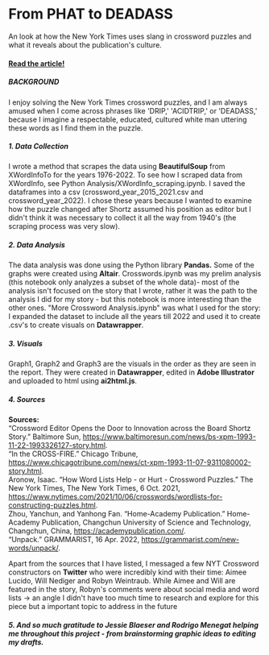 # From PHAT to DEADASS
An look at how the New York Times uses slang in crossword puzzles and what it reveals about the publication's culture.

#### <a href = "https://aishichandra.github.io/Slang_NYT_XWord/"> Read the article! </a>

##### BACKGROUND
I enjoy solving the New York Times crossword puzzles, and I am always amused when I come across phrases like 'DRIP,' 'ACIDTRIP,' or 'DEADASS,' because I imagine a respectable, educated, cultured white man uttering these words as I find them in the puzzle. 

##### 1. Data Collection
I wrote a method that scrapes the data using <b>BeautifulSoup</b> from XWordInfoTo for the years 1976-2022. To see how I scraped data from XWordInfo, see Python Analysis/XWordInfo_scraping.ipynb. I saved the dataframes into a csv (crossword_year_2015_2021.csv and crossword_year_2022). I chose these years because I wanted to examine how the puzzle changed after Shortz assumed his position as editor but I didn't think it was necessary to collect it all the way from 1940's (the scraping process was very slow). 

##### 2. Data Analysis
The data analysis was done using the Python library <b>Pandas.</b> Some of the graphs were created using <b>Altair</b>. Crosswords.ipynb was my prelim analysis (this notebook only analyzes a subset of the whole data)- most of the analysis isn't focused on the story that I wrote, rather it was the path to the analysis I did for my story - but this notebook is more interesting than the other ones. "More Crossword Analysis.ipynb" was what I used for the story: I expanded the dataset to include all the years till 2022 and used it to create .csv's to create visuals on <b>Datawrapper</b>. 

##### 3. Visuals
Graph1, Graph2 and Graph3 are the visuals in the order as they are seen in the report. They were created in <b>Datawrapper</b>, edited in <b>Adobe Illustrator</b> and uploaded to html using <b>ai2html.js</b>. 

##### 4. Sources

<b> Sources: </b><br/>
“Crossword Editor Opens the Door to Innovation across the Board Shortz Story.” Baltimore Sun, https://www.baltimoresun.com/news/bs-xpm-1993-11-22-1993326127-story.html. <br/>
“In the CROSS-FIRE.” Chicago Tribune, https://www.chicagotribune.com/news/ct-xpm-1993-11-07-9311080002-story.html. <br/>
Aronow, Isaac. “How Word Lists Help - or Hurt - Crossword Puzzles.” The New York Times, The New York Times, 6 Oct. 2021, https://www.nytimes.com/2021/10/06/crosswords/wordlists-for-constructing-puzzles.html. <br/>
Zhou, Yanchun, and Yanhong Fan. “Home-Academy Publication.” Home-Academy Publication, Changchun University of Science and Technology, Changchun, China, https://academypublication.com/. <br/>
“Unpack.” GRAMMARIST, 16 Apr. 2022, https://grammarist.com/new-words/unpack/. <br/>

Apart from the sources that I have listed, I messaged a few NYT Crossword constructors on <b>Twitter</b> who were incredibly kind with their time: Aimee Lucido, Will Nediger and Robyn Weintraub. While Aimee and Will are featured in the story, Robyn's comments were about social media and word lists -> an angle I didn't have too much time to research and explore for this piece but a important topic to address in the future



##### 5. And so much gratitude to Jessie Blaeser and Rodrigo Menegat helping me throughout this project - from brainstorming graphic ideas to editing my drafts.




